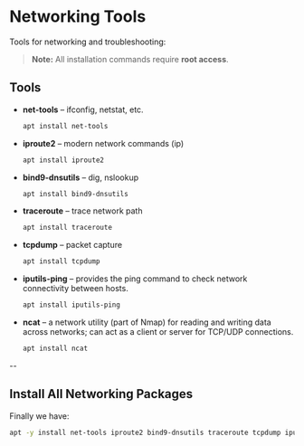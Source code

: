 # Networking Tools

Tools for networking and troubleshooting:
> **Note:** All installation commands require **root access**.

## Tools

- **net-tools** – ifconfig, netstat, etc.  
  ```bash
  apt install net-tools

- **iproute2** – modern network commands (ip)  
  ```bash
  apt install iproute2

- **bind9-dnsutils** – dig, nslookup  
  ```bash
  apt install bind9-dnsutils

- **traceroute** – trace network path  
  ```bash
  apt install traceroute

- **tcpdump** – packet capture  
  ```bash
  apt install tcpdump

- **iputils-ping** – provides the ping command to check network connectivity between hosts.
  ```bash
  apt install iputils-ping

- **ncat** – a network utility (part of Nmap) for reading and writing data across networks; can act as a client or server for TCP/UDP connections.
  ```bash
  apt install ncat

--

## Install All Networking Packages

Finally we have:  
```bash
apt -y install net-tools iproute2 bind9-dnsutils traceroute tcpdump iputils-ping ncat

